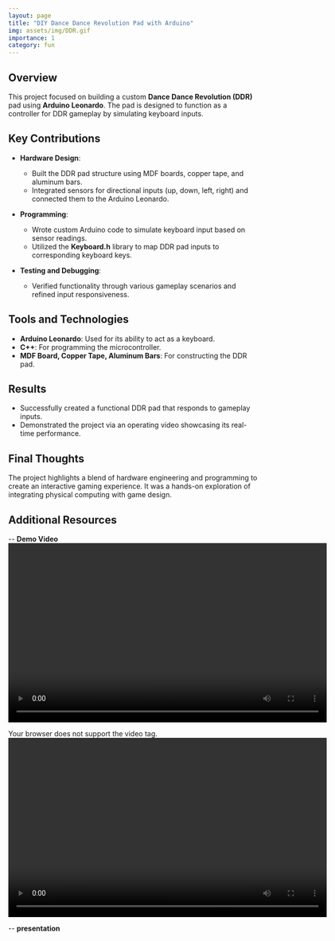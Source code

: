 ```yaml
---
layout: page
title: "DIY Dance Dance Revolution Pad with Arduino"
img: assets/img/DDR.gif
importance: 1
category: fun
---
```


## Overview

This project focused on building a custom **Dance Dance Revolution (DDR)** pad using **Arduino Leonardo**. The pad is designed to function as a controller for DDR gameplay by simulating keyboard inputs.

## Key Contributions

- **Hardware Design**:
  - Built the DDR pad structure using MDF boards, copper tape, and aluminum bars.
  - Integrated sensors for directional inputs (up, down, left, right) and connected them to the Arduino Leonardo.
- **Programming**:

  - Wrote custom Arduino code to simulate keyboard input based on sensor readings.
  - Utilized the **Keyboard.h** library to map DDR pad inputs to corresponding keyboard keys.

- **Testing and Debugging**:
  - Verified functionality through various gameplay scenarios and refined input responsiveness.

## Tools and Technologies

- **Arduino Leonardo**: Used for its ability to act as a keyboard.
- **C++**: For programming the microcontroller.
- **MDF Board, Copper Tape, Aluminum Bars**: For constructing the DDR pad.

## Results

- Successfully created a functional DDR pad that responds to gameplay inputs.
- Demonstrated the project via an operating video showcasing its real-time performance.

## Final Thoughts

The project highlights a blend of hardware engineering and programming to create an interactive gaming experience. It was a hands-on exploration of integrating physical computing with game design.

## Additional Resources

-- **Demo Video**
<video width="640" height="360" controls>

  <source src="{{ site.baseurl }}/assets/video/ddr_test.mp4" type="video/mp4">
  Your browser does not support the video tag.
</video>
<video width="640" height="360" controls>
  <source src="{{ site.baseurl }}/assets/video/ddr_test2.mp4" type="video/mp4">
  Your browser does not support the video tag.
</video>

-- **presentation**
